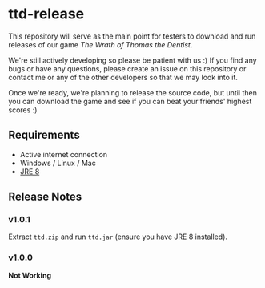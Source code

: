 # ttd-release
This repository will serve as the main point for testers to download and
run releases of our game *The Wrath of Thomas the Dentist*.

We're still actively developing so please be patient with us :) If you find any
bugs or have any questions, please create an issue on this repository or contact
me or any of the other developers so that we may look into it.

Once we're ready, we're planning to release the source code, but until then you
can download the game and see if you can beat your friends' highest scores :)

## Requirements
- Active internet connection
- Windows / Linux / Mac
- [JRE 8](http://www.oracle.com/technetwork/java/javase/downloads/jre8-downloads-2133155.html)

## Release Notes

### v1.0.1
Extract `ttd.zip` and run `ttd.jar` (ensure you have JRE 8 installed).

### v1.0.0
**Not Working**

